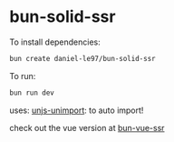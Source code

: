 # bun-solid-ssr

To install dependencies:

```bash
bun create daniel-le97/bun-solid-ssr
```



To run:
```bash
bun run dev
```
uses:
[unjs-unimport](https://github.com/unjs/unimport): to auto import!


check out the vue version at [bun-vue-ssr](https://github.com/daniel-le97/bun-vue-ssr)